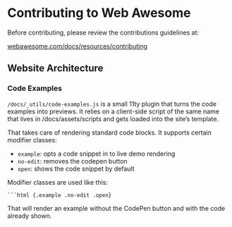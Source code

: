 # Contributing to Web Awesome

Before contributing, please review the contributions guidelines at:

[webawesome.com/docs/resources/contributing](https://webawesome.com/docs/resources/contributing)

## Website Architecture

### Code Examples

`/docs/_utils/code-examples.js` is a small 11ty plugin that turns the code examples into previews. It relies on a client-side script of the same name that lives in /docs/assets/scripts and gets loaded into the site’s template.

That takes care of rendering standard code blocks. It supports certain modifier classes:
- `example`: opts a code snippet in to live demo rendering
- `no-edit`: removes the codepen button
- `open`: shows the code snippet by default

Modifier classes are used like this:
```
```html {.example .no-edit .open}
```

That will render an example without the CodePen button and with the code already shown.
